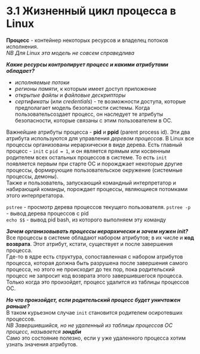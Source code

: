 # 3.1 Жизненный цикл процесса в Linux  

**Процесс** - контейнер некоторых ресурсов и владелец потоков исполнения.   
*NB Для Linux эта модель не совсем справедлива*  

***Какие ресурсы контролирует процесс и какими атрибутами обладает?***  
+ *исполняемые потоки*
+ *регионы памяти*, к которым имеет доступ приложение
+ *открытые файлы* и *файловые дескрипторы*
+ *сертификаты* (или *credentials*) - те возможности доступа, которые предполагает модель безопасности системы. Когда пользовательсоздает процесс,
он наследует те атрибуты безопасности, которые связаны с этим пользователем в ОС.

Важнейшие атрибуты процесса - **pid** и **ppid** (parent process id). Эти два атрибута используются для управления *деревом процессов*.
В Linux все процессы организованы иерархически в виде дерева. Есть главный процесс - `init` с `pid = 1`, и он является прямым или косвенным родителем всех остальных
процессов в системе. То есть `init` появляется первым при старте ОС и порожджает некоторые другие процессы, формирующие пользовательское окружение (системные процессы, 
демоны).  
Также и пользователь, запускающий командный интерпретатор и набирающий команды, порождает процессы, являющиеся потомками этого интерпретатора.  

`pstree` - просмотр дерева процессов текущего пользователя.
`pstree -p` - вывод дерева процессов с pid  
`echo $$` - вывод pid bash, из которого выполняем эту команду

***Зачем организовывать процессы иерархически и зачем нужен init?***  
Все процессы в системе обладают набором атрибутов; в их числе и **код возврата**. Этот атрибут, кстати, существует и после завершения процесса.  
Где-то в ядре есть структура, сопоставленная с набором атрибутов процесса, которая должна быть разрушена после завершения самого процесса, но этого не происходит до тех
 пор, пока родительский процесс не запросит код возврата этого завершившегося процесса. Только когда это произойдет, процесс удалится из таблицы процессов ОС.  
 
***Но что произойдет, если родительский процесс будет уничтожен раньше?***  
В таком курьезном случае `init` становится родителем осиротевших процессов.  
*NB Завершившийся, но не удаленный из таблицы процессов ОС процесс, называется **зондби***  
Само это состояние полезно, если у уже удаленного процесса хотим узнать значения атрибутов.
